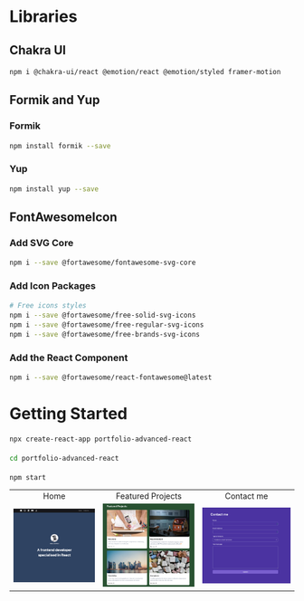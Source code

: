 # Libraries
## Chakra UI
```bash
npm i @chakra-ui/react @emotion/react @emotion/styled framer-motion
```

## Formik and Yup
### Formik
```bash
npm install formik --save
```

### Yup
```bash
npm install yup --save
```

## FontAwesomeIcon
### Add SVG Core
```bash
npm i --save @fortawesome/fontawesome-svg-core
```

### Add Icon Packages
```bash
# Free icons styles
npm i --save @fortawesome/free-solid-svg-icons
npm i --save @fortawesome/free-regular-svg-icons
npm i --save @fortawesome/free-brands-svg-icons
```

### Add the React Component
```bash
npm i --save @fortawesome/react-fontawesome@latest
```

# Getting Started
```bash
npx create-react-app portfolio-advanced-react

cd portfolio-advanced-react

npm start
```

<table align='center'>
  <tr align='center'>
    <td>Home</td>
    <td>Featured Projects</td>
    <td>Contact me</td>
  </tr>
  <tr align='center'>
    <td>
      <img src='https://github.com/truonganhvu205/portfolio/blob/main/portfolio-react-chakra-ui-formik-yup-truong-anh-vu-10-26-2023/portfolio-react-chakra-ui-formik-yup-truong-anh-vu-10-26-2023-pic-1.png' />
    </td>
    <td>
      <img src='https://github.com/truonganhvu205/portfolio/blob/main/portfolio-react-chakra-ui-formik-yup-truong-anh-vu-10-26-2023/portfolio-react-chakra-ui-formik-yup-truong-anh-vu-10-26-2023-pic-2.png' />
    </td>
    <td>
      <img src='https://github.com/truonganhvu205/portfolio/blob/main/portfolio-react-chakra-ui-formik-yup-truong-anh-vu-10-26-2023/portfolio-react-chakra-ui-formik-yup-truong-anh-vu-10-26-2023-pic-3.png' />
    </td>
  </tr>
 </table>
 
